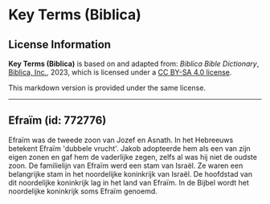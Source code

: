 # Key Terms (Biblica)

## License Information

**Key Terms (Biblica)** is based on and adapted from: _Biblica Bible Dictionary_, [Biblica, Inc.](https://www.biblica.com/), 2023, which is licensed under a [CC BY-SA 4.0 license](https://creativecommons.org/licenses/by-sa/4.0/legalcode.en).

This markdown version is provided under the same license.



--------------------------------

## Efraïm (id: 772776)

Efraïm was de tweede zoon van Jozef en Asnath. In het Hebreeuws betekent Efraïm 'dubbele vrucht'. Jakob adopteerde hem als een van zijn eigen zonen en gaf hem de vaderlijke zegen, zelfs al was hij niet de oudste zoon. De familielijn van Efraïm werd een stam van Israël. Ze waren een belangrijke stam in het noordelijke koninkrijk van Israël. De hoofdstad van dit noordelijke koninkrijk lag in het land van Efraïm. In de Bijbel wordt het noordelijke koninkrijk soms Efraïm genoemd.


